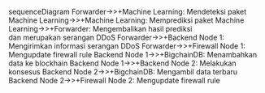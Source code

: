 sequenceDiagram
Forwarder->>+Machine Learning: Mendeteksi paket
Machine Learning->>+Machine Learning: Memprediksi paket
Machine Learning->>+Forwarder: Mengembalikan hasil prediksi<br>dan merupakan serangan DDoS
Forwarder->>+Backend Node 1: Mengirimkan informasi serangan DDoS
Forwarder->>+Firewall Node 1: Mengupdate firewall rule
Backend Node 1->>+BigchainDB: Menambahkan data ke blockhain
Backend Node 1->>+Backend Node 2: Melakukan konsesus
Backend Node 2->>+BigchainDB: Mengambil data terbaru
Backend Node 2->>+Firewall Node 2: Mengupdate firewall rule
